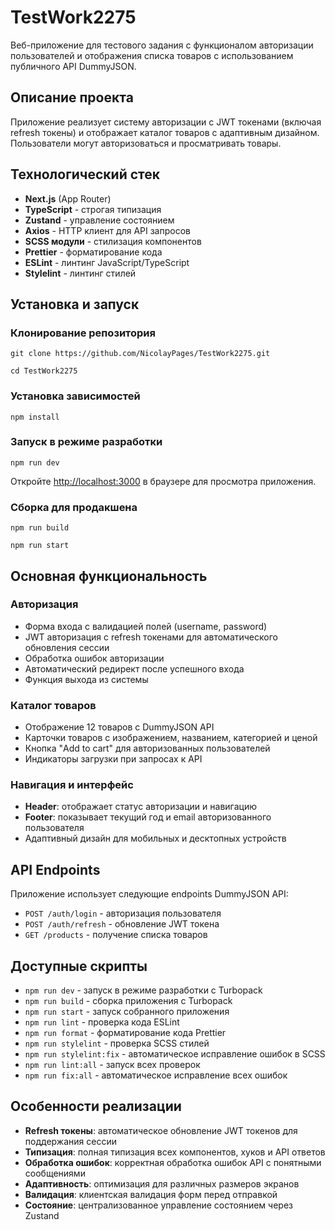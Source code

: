 # TestWork2275

Веб-приложение для тестового задания с функционалом авторизации пользователей и отображения списка товаров с использованием публичного API DummyJSON.

## Описание проекта

Приложение реализует систему авторизации с JWT токенами (включая refresh токены) и отображает каталог товаров с адаптивным дизайном. Пользователи могут авторизоваться и просматривать товары.

## Технологический стек

- **Next.js** (App Router)
- **TypeScript** - строгая типизация
- **Zustand** - управление состоянием
- **Axios** - HTTP клиент для API запросов
- **SCSS модули** - стилизация компонентов
- **Prettier** - форматирование кода
- **ESLint** - линтинг JavaScript/TypeScript
- **Stylelint** - линтинг стилей

## Установка и запуск

### Клонирование репозитория

`git clone https://github.com/NicolayPages/TestWork2275.git`

`cd TestWork2275`

### Установка зависимостей

`npm install`

### Запуск в режиме разработки

`npm run dev`

Откройте [http://localhost:3000](http://localhost:3000) в браузере для просмотра приложения.

### Сборка для продакшена

`npm run build`

`npm run start`

## Основная функциональность

### Авторизация

- Форма входа с валидацией полей (username, password)
- JWT авторизация с refresh токенами для автоматического обновления сессии
- Обработка ошибок авторизации
- Автоматический редирект после успешного входа
- Функция выхода из системы

### Каталог товаров

- Отображение 12 товаров с DummyJSON API
- Карточки товаров с изображением, названием, категорией и ценой
- Кнопка "Add to cart" для авторизованных пользователей
- Индикаторы загрузки при запросах к API

### Навигация и интерфейс

- **Header**: отображает статус авторизации и навигацию
- **Footer**: показывает текущий год и email авторизованного пользователя
- Адаптивный дизайн для мобильных и десктопных устройств

## API Endpoints

Приложение использует следующие endpoints DummyJSON API:

- `POST /auth/login` - авторизация пользователя
- `POST /auth/refresh` - обновление JWT токена
- `GET /products` - получение списка товаров

## Доступные скрипты

- `npm run dev` - запуск в режиме разработки с Turbopack
- `npm run build` - сборка приложения с Turbopack
- `npm run start` - запуск собранного приложения
- `npm run lint` - проверка кода ESLint
- `npm run format` - форматирование кода Prettier
- `npm run stylelint` - проверка SCSS стилей
- `npm run stylelint:fix` - автоматическое исправление ошибок в SCSS
- `npm run lint:all` - запуск всех проверок
- `npm run fix:all` - автоматическое исправление всех ошибок

## Особенности реализации

- **Refresh токены**: автоматическое обновление JWT токенов для поддержания сессии
- **Типизация**: полная типизация всех компонентов, хуков и API ответов
- **Обработка ошибок**: корректная обработка ошибок API с понятными сообщениями
- **Адаптивность**: оптимизация для различных размеров экранов
- **Валидация**: клиентская валидация форм перед отправкой
- **Состояние**: централизованное управление состоянием через Zustand
